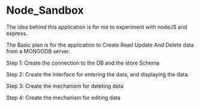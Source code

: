 # Node_Sandbox

The idea behind this application is for me to experiment with nodeJS and express.

The Basic plan is for the application to Create Read Update And Delete data from a MONGODB server.

Step 1: Create the connection to the DB and the store Schema

Step 2: Create the Interface for entering the data, and displaying the data.

Step 3: Create the mechanism for deleting data

Step 4: Create the mechanism for editing data

